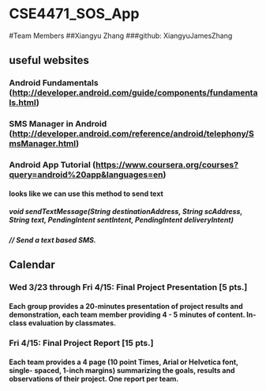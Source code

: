 # CSE4471_SOS_App
#Team Members
##Xiangyu Zhang
###github: XiangyuJamesZhang
## useful websites
### Android Fundamentals (http://developer.android.com/guide/components/fundamentals.html)
### SMS Manager in Android (http://developer.android.com/reference/android/telephony/SmsManager.html)
### Android App Tutorial (https://www.coursera.org/courses?query=android%20app&languages=en)
#### looks like we can use this method to send text 
##### void sendTextMessage(String destinationAddress, String scAddress, String text, PendingIntent sentIntent, PendingIntent deliveryIntent)
##### // Send a text based SMS.

## Calendar 
### Wed 3/23 through Fri 4/15: Final Project Presentation [5 pts.] 
#### Each group provides a 20-minutes presentation of project results and demonstration, each team member providing 4 - 5 minutes of content. In-class evaluation by classmates.
### Fri 4/15: Final Project Report [15 pts.]
#### Each team provides a 4 page (10 point Times, Arial or Helvetica font, single- spaced, 1-inch margins) summarizing the goals, results and observations of their project. One report per team.
